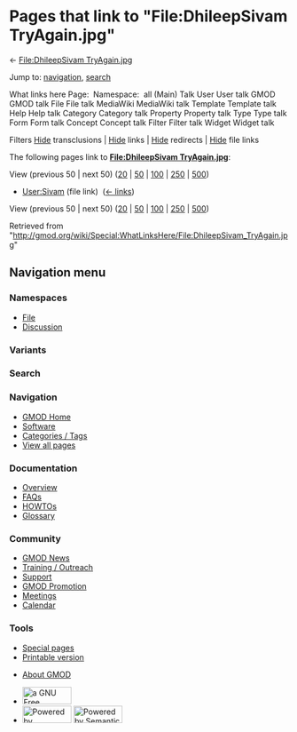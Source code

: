 <div id="mw-page-base" class="noprint">

</div>

<div id="mw-head-base" class="noprint">

</div>

<div id="content" class="mw-body" role="main">

<span id="top"></span>

<div id="mw-js-message" style="display:none;">

</div>



# <span dir="auto">Pages that link to "File:DhileepSivam TryAgain.jpg"</span>

<div id="bodyContent">

<div id="contentSub">

← [File:DhileepSivam
TryAgain.jpg](/wiki/File:DhileepSivam_TryAgain.jpg "File:DhileepSivam TryAgain.jpg")

</div>

<div id="jump-to-nav" class="mw-jump">

Jump to: [navigation](#mw-navigation), [search](#p-search)

</div>

<div id="mw-content-text">

What links here Page:  Namespace:  all (Main) Talk User User talk GMOD
GMOD talk File File talk MediaWiki MediaWiki talk Template Template talk
Help Help talk Category Category talk Property Property talk Type Type
talk Form Form talk Concept Concept talk Filter Filter talk Widget
Widget talk

Filters
[Hide](/mediawiki/index.php?title=Special:WhatLinksHere/File:DhileepSivam_TryAgain.jpg&hidetrans=1 "Special:WhatLinksHere/File:DhileepSivam TryAgain.jpg")
transclusions \|
[Hide](/mediawiki/index.php?title=Special:WhatLinksHere/File:DhileepSivam_TryAgain.jpg&hidelinks=1 "Special:WhatLinksHere/File:DhileepSivam TryAgain.jpg")
links \|
[Hide](/mediawiki/index.php?title=Special:WhatLinksHere/File:DhileepSivam_TryAgain.jpg&hideredirs=1 "Special:WhatLinksHere/File:DhileepSivam TryAgain.jpg")
redirects \|
[Hide](/mediawiki/index.php?title=Special:WhatLinksHere/File:DhileepSivam_TryAgain.jpg&hideimages=1 "Special:WhatLinksHere/File:DhileepSivam TryAgain.jpg")
file links

The following pages link to **[File:DhileepSivam
TryAgain.jpg](/wiki/File:DhileepSivam_TryAgain.jpg "File:DhileepSivam TryAgain.jpg")**:

View (previous 50 \| next 50)
([20](/mediawiki/index.php?title=Special:WhatLinksHere/File:DhileepSivam_TryAgain.jpg&limit=20 "Special:WhatLinksHere/File:DhileepSivam TryAgain.jpg")
\|
[50](/mediawiki/index.php?title=Special:WhatLinksHere/File:DhileepSivam_TryAgain.jpg&limit=50 "Special:WhatLinksHere/File:DhileepSivam TryAgain.jpg")
\|
[100](/mediawiki/index.php?title=Special:WhatLinksHere/File:DhileepSivam_TryAgain.jpg&limit=100 "Special:WhatLinksHere/File:DhileepSivam TryAgain.jpg")
\|
[250](/mediawiki/index.php?title=Special:WhatLinksHere/File:DhileepSivam_TryAgain.jpg&limit=250 "Special:WhatLinksHere/File:DhileepSivam TryAgain.jpg")
\|
[500](/mediawiki/index.php?title=Special:WhatLinksHere/File:DhileepSivam_TryAgain.jpg&limit=500 "Special:WhatLinksHere/File:DhileepSivam TryAgain.jpg"))

- [User:Sivam](/wiki/User:Sivam "User:Sivam") (file link) ‎
  <span class="mw-whatlinkshere-tools">([←
  links](/mediawiki/index.php?title=Special:WhatLinksHere&target=User%3ASivam "Special:WhatLinksHere"))</span>

View (previous 50 \| next 50)
([20](/mediawiki/index.php?title=Special:WhatLinksHere/File:DhileepSivam_TryAgain.jpg&limit=20 "Special:WhatLinksHere/File:DhileepSivam TryAgain.jpg")
\|
[50](/mediawiki/index.php?title=Special:WhatLinksHere/File:DhileepSivam_TryAgain.jpg&limit=50 "Special:WhatLinksHere/File:DhileepSivam TryAgain.jpg")
\|
[100](/mediawiki/index.php?title=Special:WhatLinksHere/File:DhileepSivam_TryAgain.jpg&limit=100 "Special:WhatLinksHere/File:DhileepSivam TryAgain.jpg")
\|
[250](/mediawiki/index.php?title=Special:WhatLinksHere/File:DhileepSivam_TryAgain.jpg&limit=250 "Special:WhatLinksHere/File:DhileepSivam TryAgain.jpg")
\|
[500](/mediawiki/index.php?title=Special:WhatLinksHere/File:DhileepSivam_TryAgain.jpg&limit=500 "Special:WhatLinksHere/File:DhileepSivam TryAgain.jpg"))

</div>

<div class="printfooter">

Retrieved from
"<http://gmod.org/wiki/Special:WhatLinksHere/File:DhileepSivam_TryAgain.jpg>"

</div>

<div id="catlinks" class="catlinks catlinks-allhidden">

</div>

<div class="visualClear">

</div>

</div>

</div>

<div id="mw-navigation">

## Navigation menu

<div id="mw-head">



<div id="left-navigation">

<div id="p-namespaces" class="vectorTabs" role="navigation"
aria-labelledby="p-namespaces-label">

### Namespaces

- <span id="ca-nstab-image"><a href="/wiki/File:DhileepSivam_TryAgain.jpg" accesskey="c"
  title="View the file page [c]">File</a></span>
- <span id="ca-talk"><a
  href="/mediawiki/index.php?title=File_talk:DhileepSivam_TryAgain.jpg&amp;action=edit&amp;redlink=1"
  accesskey="t"
  title="Discussion about the content page [t]">Discussion</a></span>

</div>

<div id="p-variants" class="vectorMenu emptyPortlet" role="navigation"
aria-labelledby="p-variants-label">

### 

### Variants[](#)

<div class="menu">

</div>

</div>

</div>

<div id="right-navigation">





</div>

<div id="p-search" role="search">

### Search

<div id="simpleSearch">

</div>

</div>

</div>

</div>

<div id="mw-panel">

<div id="p-logo" role="banner">

<a href="/wiki/Main_Page"
style="background-image: url(http://gmod.org/images/GMOD-cogs.png);"
title="Visit the main page"></a>

</div>

<div id="p-Navigation" class="portal" role="navigation"
aria-labelledby="p-Navigation-label">

### Navigation

<div class="body">

- <span id="n-GMOD-Home">[GMOD Home](/wiki/Main_Page)</span>
- <span id="n-Software">[Software](/wiki/GMOD_Components)</span>
- <span id="n-Categories-.2F-Tags">[Categories /
  Tags](/wiki/Categories)</span>
- <span id="n-View-all-pages">[View all
  pages](/wiki/Special:AllPages)</span>

</div>

</div>

<div id="p-Documentation" class="portal" role="navigation"
aria-labelledby="p-Documentation-label">

### Documentation

<div class="body">

- <span id="n-Overview">[Overview](/wiki/Overview)</span>
- <span id="n-FAQs">[FAQs](/wiki/Category:FAQ)</span>
- <span id="n-HOWTOs">[HOWTOs](/wiki/Category:HOWTO)</span>
- <span id="n-Glossary">[Glossary](/wiki/Glossary)</span>

</div>

</div>

<div id="p-Community" class="portal" role="navigation"
aria-labelledby="p-Community-label">

### Community

<div class="body">

- <span id="n-GMOD-News">[GMOD News](/wiki/GMOD_News)</span>
- <span id="n-Training-.2F-Outreach">[Training /
  Outreach](/wiki/Training_and_Outreach)</span>
- <span id="n-Support">[Support](/wiki/Support)</span>
- <span id="n-GMOD-Promotion">[GMOD
  Promotion](/wiki/GMOD_Promotion)</span>
- <span id="n-Meetings">[Meetings](/wiki/Meetings)</span>
- <span id="n-Calendar">[Calendar](/wiki/Calendar)</span>

</div>

</div>

<div id="p-tb" class="portal" role="navigation"
aria-labelledby="p-tb-label">

### Tools

<div class="body">

- <span id="t-specialpages"><a href="/wiki/Special:SpecialPages" accesskey="q"
  title="A list of all special pages [q]">Special pages</a></span>
- <span id="t-print"><a
  href="/mediawiki/index.php?title=Special:WhatLinksHere/File:DhileepSivam_TryAgain.jpg&amp;printable=yes"
  rel="alternate" accesskey="p"
  title="Printable version of this page [p]">Printable version</a></span>

</div>

</div>

</div>

</div>

<div id="footer" role="contentinfo">

- <span id="footer-places-about">[About
  GMOD](/wiki/GMOD:About "GMOD:About")</span>

<!-- -->

- <span id="footer-copyrightico">[<img src="http://www.gnu.org/graphics/gfdl-logo-small.png" width="88"
  height="31" alt="a GNU Free Documentation License" />](http://www.gnu.org/licenses/fdl-1.3.html)</span>
- <span id="footer-poweredbyico">[<img src="/mediawiki/skins/common/images/poweredby_mediawiki_88x31.png"
  width="88" height="31" alt="Powered by MediaWiki" />](//www.mediawiki.org/)
  [<img
  src="/mediawiki/extensions/SemanticMediaWiki/includes/../resources/images/smw_button.png"
  width="88" height="31" alt="Powered by Semantic MediaWiki" />](https://www.semantic-mediawiki.org/wiki/Semantic_MediaWiki)</span>

<div style="clear:both">

</div>

</div>
